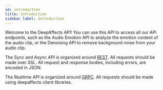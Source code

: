 ```yaml
---
id: introduction
title: Introduction
sidebar_label: Introduction
---
```


Welcome to the DeepAffects API! You can use this API to access all our API endpoints, such as the Audio Emotion API to analyze the emotion content of the audio clip, or the Denoising API to remove background noise from your audio clip.

The Sync and Async API is organized around [REST](http://en.wikipedia.org/wiki/Representational_State_Transfer). All requests should be made over SSL. All request and response bodies, including errors, are encoded in JSON.

The Realtime API is organized around [GRPC](http://grpc.io). All requests should be made using deepaffects client libraries.
